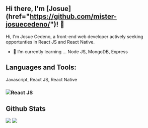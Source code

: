 ## Hi there, I'm [Josue] (href="https://github.com/mister-josuecedeno/")! 👋

Hi, I'm Josue Cedeno, a front-end web developer actively seeking opportunties in React JS and React Native.

- 🌱 I’m currently learning ... Node JS, MongoDB, Express

## Languages and Tools:
Javascript, React JS, React Native
### ![React JS](https://img.shields.io/badge/-React-000000?style=flat-square&logo=react&logoColor=61DAFB)


## Github Stats
<img src="https://github-readme-stats.vercel.app/api?username=mister-josuecedeno&theme=highcontrast&show_icons=true&count_private=true&hide=stars,issues" > <img src="https://github-readme-stats.vercel.app/api/top-langs/?username=mister-josuecedeno&layout=compact&theme=highcontrast" >

<!--
**mister-josuecedeno/mister-josuecedeno** is a ✨ _special_ ✨ repository because its `README.md` (this file) appears on your GitHub profile.

Here are some ideas to get you started:

- 🔭 I’m currently working on ...
- 🌱 I’m currently learning ...
- 👯 I’m looking to collaborate on ...
- 🤔 I’m looking for help with ...
- 💬 Ask me about ...
- 📫 How to reach me: ...
- 😄 Pronouns: ...
- ⚡ Fun fact: ...
-->

